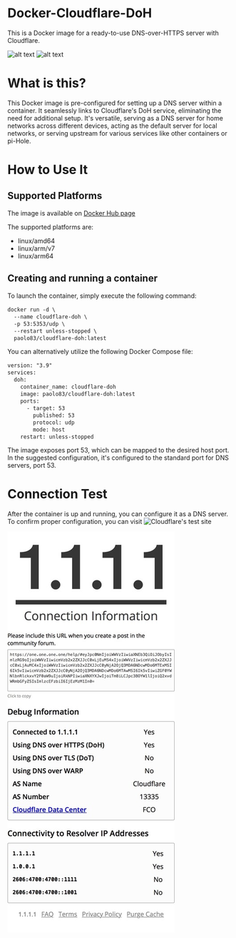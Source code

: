 # Docker-Cloudflare-DoH
This is a Docker image for a ready-to-use DNS-over-HTTPS server with Cloudflare.

![alt text](https://badgen.net/badge/release/v.1.1/green?) ![alt text](https://badgen.net/badge/platform/Docker/blue?)


# What is this?
This Docker image is pre-configured for setting up a DNS server within a container. It seamlessly links to Cloudflare's DoH service, eliminating the need for additional setup. It's versatile, serving as a DNS server for home networks across different devices, acting as the default server for local networks, or serving upstream for various services like other containers or pi-Hole.

# How to Use It

## Supported Platforms

The image is available on [Docker Hub page](https://hub.docker.com/repository/docker/paolo83/cloudflare-doh)

The supported platforms are:
  * linux/amd64
  * linux/arm/v7
  * linux/arm64

## Creating and running a container

To launch the container, simply execute the following command:
```
docker run -d \
  --name cloudflare-doh \
  -p 53:5353/udp \
  --restart unless-stopped \
  paolo83/cloudflare-doh:latest
```

You can alternatively utilize the following Docker Compose file:
```
version: "3.9"
services:
  doh:
    container_name: cloudflare-doh
    image: paolo83/cloudflare-doh:latest
    ports:
      - target: 53
        published: 53
        protocol: udp
        mode: host
    restart: unless-stopped
```

The image exposes port 53, which can be mapped to the desired host port. In the suggested configuration, it's configured to the standard port for DNS servers, port 53.

# Connection Test

After the container is up and running, you can configure it as a DNS server. To confirm proper configuration, you can visit ![Cloudflare's test site](https://one.one.one.one/help/)

![alt text](https://github.com/paolo-hub/Docker-Cloudflare-DoH/blob/main/1111_test.jpg?raw=true)

